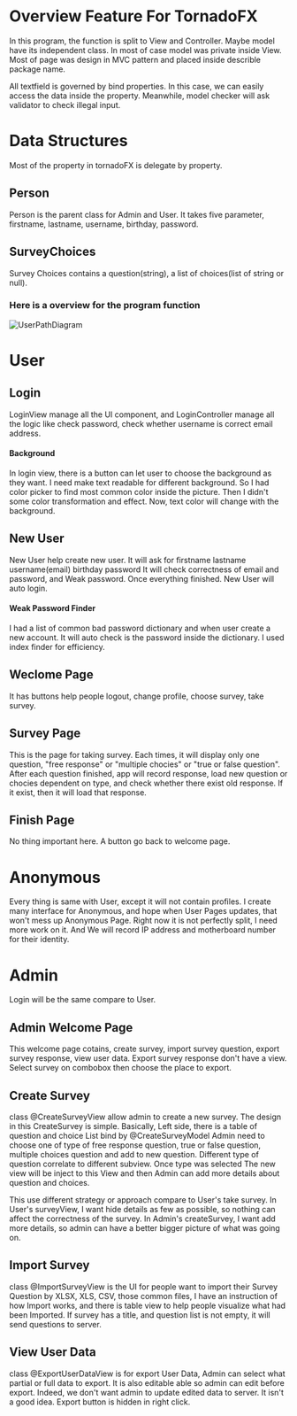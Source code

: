 # Overview Feature For TornadoFX

In this program, the function is split to View and Controller. Maybe model have its independent class. 
In most of case model was private inside View. Most of page was design in MVC pattern and placed inside describle package name. 

All textfield is governed by bind properties. In this case, we can easily access the data inside the property. Meanwhile, model checker will ask validator to check illegal input. 

# Data Structures
Most of the property in tornadoFX is delegate by property.

## Person
Person is the parent class for Admin and User. It takes five parameter, firstname, lastname, username, birthday, password.

## SurveyChoices
Survey Choices contains a question(string), a list of choices(list of string or null). 

### Here is a overview for the program function

![UserPathDiagram](https://github.uiowa.edu/herman/CS2820A01-Team1/blob/master/Combined/TornadoFX/Document/UserPathDiagram.jpg)

# User

## Login
LoginView manage all the UI component, and LoginController manage all the logic like check password, check whether username is correct email address.

#### Background

In login view, there is a button can let user to choose the background as they want. I need make text readable for different background.
So I had color picker to find most common color inside the picture. Then I didn't some color transformation and effect. Now, text color 
will change with the background. 

## New User
New User help create new user. It will ask for firstname lastname username(email) birthday password
It will check correctness of email and password, and Weak password. Once everything finished. New User will auto login.

#### Weak Password Finder
I had a list of common bad password dictionary and when user create a new account. 
It will auto check is the password inside the dictionary. 
I used index finder for efficiency.

## Weclome Page
It has buttons help people logout, change profile, choose survey, take survey.

## Survey Page
This is the page for taking survey.
Each times, it will display only one question, "free response" or "multiple chocies" or "true or false question".
After each question finished, app will record response, load new question or chocies dependent on type, and check whether there exist
old response. If it exist, then it will load that response.

## Finish Page
No thing important here. A button go back to welcome page.

# Anonymous 
Every thing is same with User, except it will not contain profiles. 
I create many interface for Anonymous, and hope when User Pages updates, that won't mess up Anonymous Page. 
Right now it is not perfectly split, I need more work on it. 
And We will record IP address and motherboard number for their identity. 

# Admin
Login will be the same compare to User. 

## Admin Welcome Page
This welcome page cotains, create survey, import survey question, export survey response, view user data.
Export survey response don't have a view. Select survey on combobox then choose the place to export. 

## Create Survey
class @CreateSurveyView allow admin to create a new survey.
The design in this CreateSurvey is simple.
Basically, Left side, there is a table of question and choice List bind by @CreateSurveyModel
Admin need to choose one of type of free response question, true or false question, multiple choices question
and add to new question. Different type of question correlate to different subview. Once type was selected
The new view will be inject to this View and then Admin can add more details about question and choices.

This use different strategy or approach compare to User's take survey. In User's surveyView, I want hide details
as few as possible, so nothing can affect the correctness of the survey. In Admin's createSurvey, I want add more
details, so admin can have a better bigger picture of what was going on.

## Import Survey
class @ImportSurveyView is the UI for people want to import their Survey Question by XLSX, XLS, CSV, those common
files, I have an instruction of how Import works, and there is table view to help people visualize what had been
Imported. If survey has a title, and question list is not empty, it will send questions to server.

## View User Data
class @ExportUserDataView is for export User Data, Admin can select what partial or full data to export. 
It is also editable able so admin can edit before export. 
Indeed, we don't want admin to update edited data to server. It isn't a good idea.
Export button is hidden in right click.

